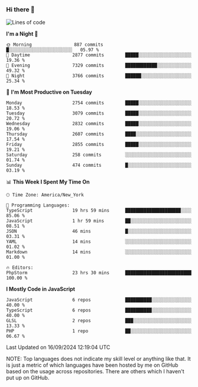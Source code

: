 ### Hi there 👋

<!--
**LynxJinxxy/LynxJinxxy** is a ✨ _special_ ✨ repository because its `README.md` (this file) appears on your GitHub profile.

Here are some ideas to get you started:

- 🔭 I’m currently working on ...
- 🌱 I’m currently learning ...
- 👯 I’m looking to collaborate on ...
- 🤔 I’m looking for help with ...
- 💬 Ask me about ...
- 📫 How to reach me: ...
- 😄 Pronouns: ...
- ⚡ Fun fact: ...
-->

<!--START_SECTION:waka-->
![Lines of code](https://img.shields.io/badge/From%20Hello%20World%20I%27ve%20Written-32.0%20million%20lines%20of%20code-blue)

**I'm a Night 🦉** 

```text
🌞 Morning                887 commits         █░░░░░░░░░░░░░░░░░░░░░░░░   05.97 % 
🌆 Daytime                2877 commits        █████░░░░░░░░░░░░░░░░░░░░   19.36 % 
🌃 Evening                7329 commits        ████████████░░░░░░░░░░░░░   49.32 % 
🌙 Night                  3766 commits        ██████░░░░░░░░░░░░░░░░░░░   25.34 % 
```
📅 **I'm Most Productive on Tuesday** 

```text
Monday                   2754 commits        █████░░░░░░░░░░░░░░░░░░░░   18.53 % 
Tuesday                  3079 commits        █████░░░░░░░░░░░░░░░░░░░░   20.72 % 
Wednesday                2832 commits        █████░░░░░░░░░░░░░░░░░░░░   19.06 % 
Thursday                 2607 commits        ████░░░░░░░░░░░░░░░░░░░░░   17.54 % 
Friday                   2855 commits        █████░░░░░░░░░░░░░░░░░░░░   19.21 % 
Saturday                 258 commits         ░░░░░░░░░░░░░░░░░░░░░░░░░   01.74 % 
Sunday                   474 commits         █░░░░░░░░░░░░░░░░░░░░░░░░   03.19 % 
```


📊 **This Week I Spent My Time On** 

```text
🕑︎ Time Zone: America/New_York

💬 Programming Languages: 
TypeScript               19 hrs 59 mins      █████████████████████░░░░   85.06 % 
JavaScript               1 hr 59 mins        ██░░░░░░░░░░░░░░░░░░░░░░░   08.51 % 
JSON                     46 mins             █░░░░░░░░░░░░░░░░░░░░░░░░   03.31 % 
YAML                     14 mins             ░░░░░░░░░░░░░░░░░░░░░░░░░   01.02 % 
Markdown                 14 mins             ░░░░░░░░░░░░░░░░░░░░░░░░░   01.00 % 

🔥 Editors: 
PhpStorm                 23 hrs 30 mins      █████████████████████████   100.00 % 
```

**I Mostly Code in JavaScript** 

```text
JavaScript               6 repos             ██████████░░░░░░░░░░░░░░░   40.00 % 
TypeScript               6 repos             ██████████░░░░░░░░░░░░░░░   40.00 % 
GLSL                     2 repos             ███░░░░░░░░░░░░░░░░░░░░░░   13.33 % 
PHP                      1 repo              ██░░░░░░░░░░░░░░░░░░░░░░░   06.67 % 
```




 Last Updated on 16/09/2024 12:19:04 UTC
<!--END_SECTION:waka-->
NOTE: Top languages does not indicate my skill level or anything like that. It is just a metric of which languages have been hosted by me on GitHub based on the usage across repositories. There are others which I haven't put up on GitHub.
